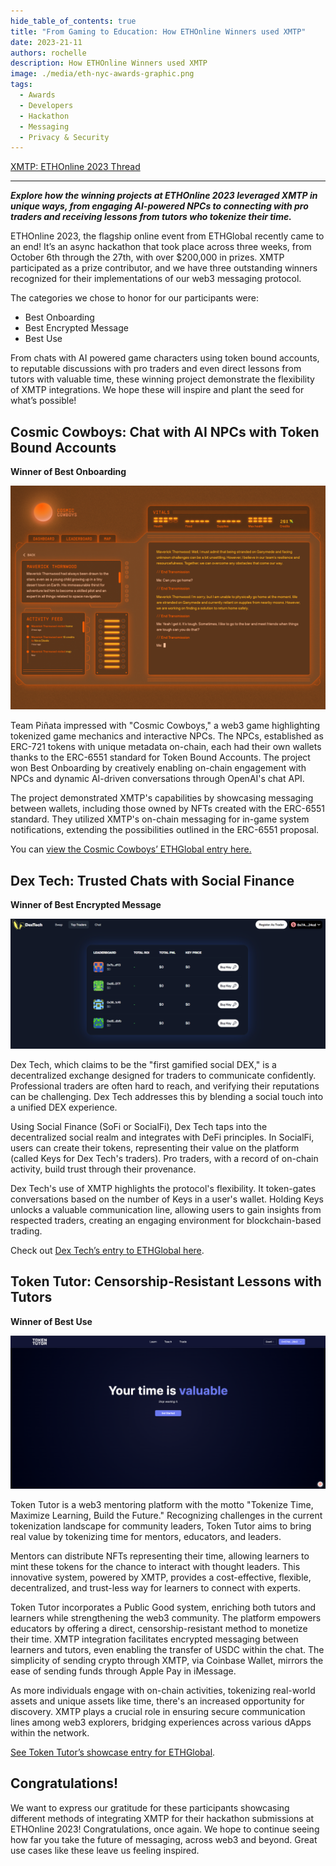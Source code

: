 ```yaml
---
hide_table_of_contents: true
title: "From Gaming to Education: How ETHOnline Winners used XMTP"
date: 2023-21-11
authors: rochelle
description: How ETHOnline Winners used XMTP
image: ./media/eth-nyc-awards-graphic.png
tags:
  - Awards
  - Developers
  - Hackathon
  - Messaging
  - Privacy & Security
---
```


[XMTP: ETHOnline 2023 Thread](https://www.notion.so/XMTP-ETHOnline-2023-Thread-78757557bbc34d72a9981a872355c5b9?pvs=21)

---

**_Explore how the winning projects at ETHOnline 2023 leveraged XMTP in unique ways, from engaging AI-powered NPCs to connecting with pro traders and receiving lessons from tutors who tokenize their time._**

ETHOnline 2023, the flagship online event from ETHGlobal recently came to an end! It’s an async hackathon that took place across three weeks, from October 6th through the 27th, with over $200,000 in prizes. XMTP participated as a prize contributor, and we have three outstanding winners recognized for their implementations of our web3 messaging protocol.

The categories we chose to honor for our participants were:

- Best Onboarding
- Best Encrypted Message
- Best Use

From chats with AI powered game characters using token bound accounts, to reputable discussions with pro traders and even direct lessons from tutors with valuable time, these winning project demonstrate the flexibility of XMTP integrations. We hope these will inspire and plant the seed for what’s possible!

## **Cosmic Cowboys: Chat with AI NPCs with Token Bound Accounts**

**Winner of Best Onboarding**

![](./media/eth-online/image1.png)

Team Piñata impressed with "Cosmic Cowboys," a web3 game highlighting tokenized game mechanics and interactive NPCs. The NPCs, established as ERC-721 tokens with unique metadata on-chain, each had their own wallets thanks to the ERC-6551 standard for Token Bound Accounts. The project won Best Onboarding by creatively enabling on-chain engagement with NPCs and dynamic AI-driven conversations through OpenAI's chat API.

The project demonstrated XMTP's capabilities by showcasing messaging between wallets, including those owned by NFTs created with the ERC-6551 standard. They utilized XMTP's on-chain messaging for in-game system notifications, extending the possibilities outlined in the ERC-6551 proposal.

You can [view the Cosmic Cowboys’ ETHGlobal entry here.](https://ethglobal.com/showcase/cosmic-cowboys-3q0co)

## Dex Tech: Trusted Chats with Social Finance

**Winner of Best Encrypted Message**

![](./media/eth-online/image3.png)

Dex Tech, which claims to be the "first gamified social DEX," is a decentralized exchange designed for traders to communicate confidently. Professional traders are often hard to reach, and verifying their reputations can be challenging. Dex Tech addresses this by blending a social touch into a unified DEX experience.

Using Social Finance (SoFi or SocialFi), Dex Tech taps into the decentralized social realm and integrates with DeFi principles. In SocialFi, users can create their tokens, representing their value on the platform (called Keys for Dex Tech's traders). Pro traders, with a record of on-chain activity, build trust through their provenance.

Dex Tech's use of XMTP highlights the protocol's flexibility. It token-gates conversations based on the number of Keys in a user's wallet. Holding Keys unlocks a valuable communication line, allowing users to gain insights from respected traders, creating an engaging environment for blockchain-based trading.

Check out [Dex Tech’s entry to ETHGlobal here](https://ethglobal.com/showcase/dextech-x13s5).

## Token Tutor: Censorship-Resistant Lessons with Tutors

**Winner of Best Use**

![](./media/eth-online/image2.png)

Token Tutor is a web3 mentoring platform with the motto "Tokenize Time, Maximize Learning, Build the Future." Recognizing challenges in the current tokenization landscape for community leaders, Token Tutor aims to bring real value by tokenizing time for mentors, educators, and leaders.

Mentors can distribute NFTs representing their time, allowing learners to mint these tokens for the chance to interact with thought leaders. This innovative system, powered by XMTP, provides a cost-effective, flexible, decentralized, and trust-less way for learners to connect with experts.

Token Tutor incorporates a Public Good system, enriching both tutors and learners while strengthening the web3 community. The platform empowers educators by offering a direct, censorship-resistant method to monetize their time. XMTP integration facilitates encrypted messaging between learners and tutors, even enabling the transfer of USDC within the chat. The simplicity of sending crypto through XMTP, via Coinbase Wallet, mirrors the ease of sending funds through Apple Pay in iMessage.

As more individuals engage with on-chain activities, tokenizing real-world assets and unique assets like time, there's an increased opportunity for discovery. XMTP plays a crucial role in ensuring secure communication lines among web3 explorers, bridging experiences across various dApps within the network.

[See Token Tutor’s showcase entry for ETHGlobal](https://ethglobal.com/showcase/token-tutor-bfyx4).

## Congratulations!

We want to express our gratitude for these participants showcasing different methods of integrating XMTP for their hackathon submissions at ETHOnline 2023! Congratulations, once again. We hope to continue seeing how far you take the future of messaging, across web3 and beyond. Great use cases like these leave us feeling inspired.
